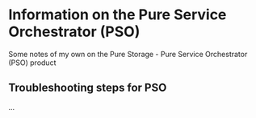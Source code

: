 # Information on the Pure Service Orchestrator (PSO)
Some notes of my own on the Pure Storage - Pure Service Orchestrator (PSO) product

## Troubleshooting steps for PSO
...